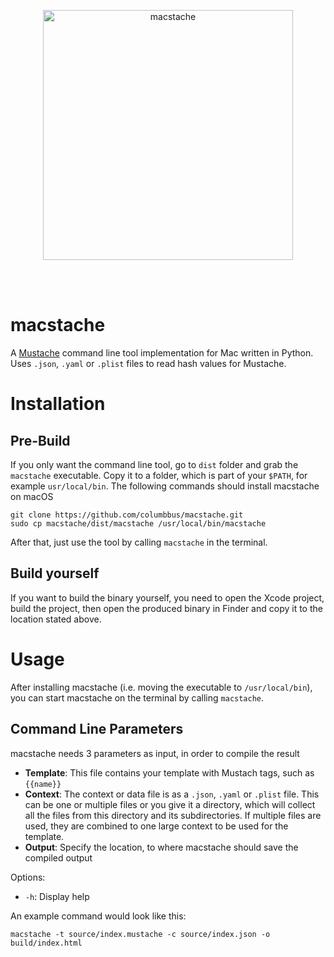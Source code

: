<br></br>
<p align="center">
  <img src="https://github.com/columbbus/macstache/blob/master/resources/macstache.png?raw=true" alt="macstache" width="400"/>
</p>
<br></br>


# macstache
A [Mustache](https://mustache.github.io) command line tool implementation for Mac written in Python. Uses `.json`, `.yaml` or `.plist`  files to read hash values for Mustache.



# Installation

## Pre-Build
If you only want the command line tool, go to `dist` folder and grab the `macstache` executable. Copy it to a folder, which is part of your `$PATH`, for example `usr/local/bin`. The following commands should install macstache on macOS
```
git clone https://github.com/columbbus/macstache.git
sudo cp macstache/dist/macstache /usr/local/bin/macstache
```
After that, just use the tool by calling `macstache` in the terminal.


## Build yourself
If you want to build the binary yourself, you need to open the Xcode project, build the project, then open the produced binary in Finder and copy it to the location stated above. 



# Usage
After installing macstache (i.e. moving the executable to `/usr/local/bin`), you can start macstache on the terminal by calling `macstache`.


## Command Line Parameters
macstache needs 3 parameters as input, in order to compile the result
* **Template**: This file contains your template with Mustach tags, such as `{{name}}`
* **Context**: The context or data file is as a `.json`, `.yaml` or `.plist` file. This can be one or multiple files or you give it a directory, which will collect all the files from this directory and its subdirectories. If multiple files are used, they are combined to one large context to be used for the template.
* **Output**: Specify the location, to where macstache should save the compiled output

Options:
* `-h`: Display help

An example command would look like this:
```
macstache -t source/index.mustache -c source/index.json -o build/index.html
```
